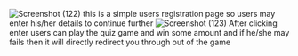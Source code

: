 ![Screenshot (122)](https://user-images.githubusercontent.com/88788373/231530891-ee3f88f6-2b41-4897-ae50-f43972535c77.png)
this is a simple users registration page so users may enter his/her details to continue further
![Screenshot (123)](https://user-images.githubusercontent.com/88788373/231531060-dbe5f9d8-712d-4122-8dc2-2b11481ecd3a.png)
After clicking enter users can play the quiz game and win some amount and if he/she may fails then it will directly redirect you through out of the game
